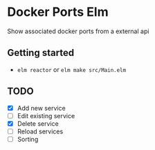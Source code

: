 # Docker Ports Elm

Show associated docker ports from a external api


## Getting started

- `elm reactor` or `elm make src/Main.elm`


## TODO
- [x] Add new service
- [ ] Edit existing service
- [x] Delete service
- [ ] Reload services
- [ ] Sorting
